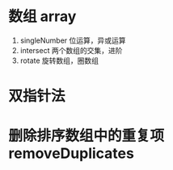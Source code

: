 # 数组 array

1. singleNumber 位运算，异或运算
2. intersect 两个数组的交集，进阶
3. rotate 旋转数组，圈数组


# 双指针法
# 删除排序数组中的重复项 removeDuplicates


